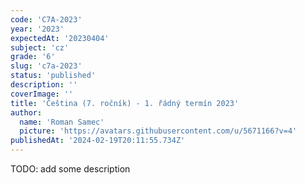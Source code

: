 ```yaml
---
code: 'C7A-2023'
year: '2023'
expectedAt: '20230404'
subject: 'cz'
grade: '6'
slug: 'c7a-2023'
status: 'published'
description: ''
coverImage: ''
title: 'Čeština (7. ročník) - 1. řádný termín 2023'
author:
  name: 'Roman Samec'
  picture: 'https://avatars.githubusercontent.com/u/5671166?v=4'
publishedAt: '2024-02-19T20:11:55.734Z'
---
```


TODO: add some description